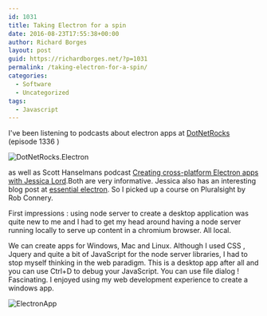 ```yaml
---
id: 1031
title: Taking Electron for a spin
date: 2016-08-23T17:55:38+00:00
author: Richard Borges
layout: post
guid: https://richardborges.net/?p=1031
permalink: /taking-electron-for-a-spin/
categories:
  - Software
  - Uncategorized
tags:
  - Javascript
---
```

I've been listening to podcasts about electron apps at [DotNetRocks](https://www.dotnetrocks.com/) (episode 1336 )

<img class="alignnone size-large wp-image-1061" src="/assets/images/posts/2016/08/DotNetRocks.Electron-1024x66.png" alt="DotNetRocks.Electron" width="604" height="39" srcset="/assets/images/posts/2016/08/DotNetRocks.Electron-1024x66.png 1024w, /assets/images/posts/2016/08/DotNetRocks.Electron-300x19.png 300w, /assets/images/posts/2016/08/DotNetRocks.Electron.png 1171w" sizes="(max-width: 604px) 100vw, 604px" />

as well as Scott Hanselmans podcast [Creating cross-platform Electron apps with Jessica Lord](http://www.hanselminutes.com/534/creating-cross-platform-electron-apps-with-jessica-lord).Both are very informative. Jessica also has an interesting blog post at [essential electron](http://jlord.us/essential-electron/). So I picked up a course on Pluralsight by Rob Connery.

First impressions : using node server to create a desktop application was quite new to me and I had to get my head around having a node server running locally to serve up content in a chromium browser. All local.

We can create apps for Windows, Mac and Linux. Although I used CSS , Jquery and quite a bit of JavaScript for the node server libraries, I had to stop myself thinking in the web paradigm. This is a desktop app after all and you can use Ctrl+D to debug your JavaScript. You can use file dialog ! Fascinating. I enjoyed using my web development experience to create a windows app.

<img class="alignnone size-large wp-image-1083" src="/assets/images/posts/2016/08/ElectronApp-1024x576.png" alt="ElectronApp" width="604" height="340" srcset="/assets/images/posts/2016/08/ElectronApp-1024x576.png 1024w, /assets/images/posts/2016/08/ElectronApp-300x169.png 300w, /assets/images/posts/2016/08/ElectronApp.png 1280w" sizes="(max-width: 604px) 100vw, 604px" />